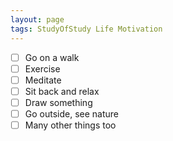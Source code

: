 ```yaml
---
layout: page
tags: StudyOfStudy Life Motivation 
---
```


- [ ] Go on a walk 
- [ ] Exercise 
- [ ] Meditate
- [ ] Sit back and relax 
- [ ] Draw something 
- [ ] Go outside, see nature 
- [ ] Many other things too